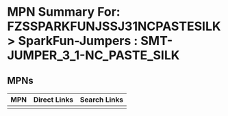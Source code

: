 



# MPN Summary For: FZSSPARKFUNJSSJ31NCPASTESILK > SparkFun-Jumpers : SMT-JUMPER_3_1-NC_PASTE_SILK

## MPNs
  

|MPN|Direct Links|Search Links|
| :--- | :--- | :--- |
||||
